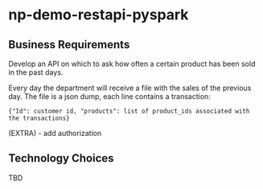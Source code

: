 # np-demo-restapi-pyspark

## Business Requirements

Develop an API on which to ask how often a certain product has been sold in the past days.

Every day the department will receive a file with the sales of the previous day. The file is a json dump, each line contains a transaction:

`{"Id": customer id, "products": list of product_ids associated with the transactions}`

(EXTRA) - add authorization

## Technology Choices

TBD